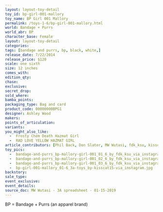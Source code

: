 ```yaml
---
layout: layout-toy-detail 
toy_id: bp-girl-001-mallory
toy_name: BP Girl 001 Mallory
permalink: /toys-1-6/bp-girl-001-mallory.html
world: Bandage + Purrs
world_abr: BP
character_base: Female
layout: layout-toy-detail
categories: 
tags: [bandage and purrs, bp, black, white,]
release_date: 7/22/2014
release_price: $120 
scale: one sixth
size: 12 inches
comes_with: 
edition_qty: 
chase: 
exclusive: 
secret_drop: 
sold_where: 
bamba_points: 
packaging_type: Bag and card
product_code: 00000000BPG1
designer: Ashley Wood
makers: 
points_of_articulation: 
variants: 
you_might_also_like: 
  -  Frosty Chem Death Hazmat Girl
  -  RAD LOVE YELLOW HAZMAT GIRL
article_contributors: [Phil Back, Don Slater, MW Wutasi, fdk_ksu, kisscat15]
toy_pics: 
  -  bandage-and-purrs_bp-mallory-girl-001_01_6_by_fdk_ksu_via_instagram.jpg
  -  bandage-and-purrs_bp-mallory-girl-001_02_6_by_fdk_ksu_via_instagram.jpg
  -  bandage-and-purrs_bp-mallory-girl-001_03_6_by_fdk_ksu_via_instagram.jpg
  -  bp-girl-001-mallory_01-6_3a-toys_by-kisscat15-via_instagram.jpg
backstory: 
sale_type: 
event_exclusive: 
event_details: 
source_doc: MW Wutasi - 3A spreadsheet - 01-15-2019
---
```

BP = Bandage + Purrs (an apparel brand)